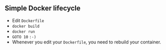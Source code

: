 
## Simple Docker lifecycle

* Edit `Dockerfile`
* `docker build`
* `docker run`
* `GOTO 10`  `:-)`
* Whenever you edit your `Dockerfile`, you need to rebuild your container.

